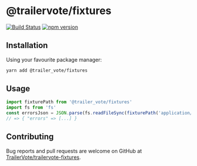 # @trailervote/fixtures
[![Build Status](https://travis-ci.com/TrailerVote/trailervote-fixtures.svg?branch=master)](https://travis-ci.com/TrailerVote/trailervote-fixtures)
[![npm version](https://badge.fury.io/js/%40trailervote%2Ffixtures.svg)](https://badge.fury.io/js/%40trailervote%2Ffixtures)

## Installation

Using your favourite package manager:

```bash
yarn add @trailer_vote/fixtures
```

## Usage

```javascript
import fixturePath from '@trailer_vote/fixtures'
import fs from 'fs'
const errorsJson = JSON.parse(fs.readFileSync(fixturePath('application/vnd.trailervote.errors.v1+json')))
// => { "errors" => [...] }
```
## Contributing

Bug reports and pull requests are welcome on GitHub at [TrailerVote/trailervote-fixtures](https://github.com/TrailerVote/trailervote-fixtures).
